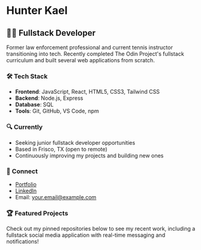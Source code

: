 # Hunter Kael

## 👨‍💻 Fullstack Developer

Former law enforcement professional and current tennis instructor transitioning into tech. Recently completed The Odin Project's fullstack curriculum and built several web applications from scratch.

### 🛠️ Tech Stack
- **Frontend**: JavaScript, React, HTML5, CSS3, Tailwind CSS
- **Backend**: Node.js, Express
- **Database**: SQL
- **Tools**: Git, GitHub, VS Code, npm

### 🔍 Currently
- Seeking junior fullstack developer opportunities
- Based in Frisco, TX (open to remote)
- Continuously improving my projects and building new ones

### 📱 Connect
- [Portfolio](your-portfolio-url) <!-- Add when you have one -->
- [LinkedIn](your-linkedin-url)
- Email: your.email@example.com

### 🏆 Featured Projects
Check out my pinned repositories below to see my recent work, including a fullstack social media application with real-time messaging and notifications!
